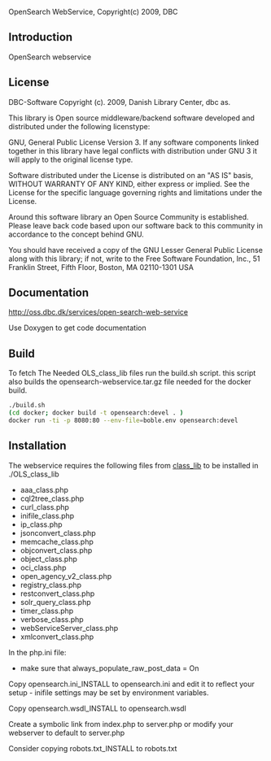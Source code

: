 OpenSearch WebService, Copyright(c) 2009, DBC

Introduction
------------

OpenSearch webservice


License
-------
DBC-Software Copyright (c). 2009, Danish Library Center, dbc as.

This library is Open source middleware/backend software developed and distributed 
under the following licenstype:

GNU, General Public License Version 3. If any software components linked 
together in this library have legal conflicts with distribution under GNU 3 it
will apply to the original license type.

Software distributed under the License is distributed on an "AS IS" basis,
WITHOUT WARRANTY OF ANY KIND, either express or implied. See the License
for the specific language governing rights and limitations under the
License.

Around this software library an Open Source Community is established. Please
leave back code based upon our software back to this community in accordance to
the concept behind GNU. 

You should have received a copy of the GNU Lesser General Public
License along with this library; if not, write to the Free Software
Foundation, Inc., 51 Franklin Street, Fifth Floor, Boston, MA  02110-1301  USA


Documentation
-------------
http://oss.dbc.dk/services/open-search-web-service

Use Doxygen to get code documentation

Build
-----

To fetch The Needed OLS_class_lib files run the build.sh script. this script also builds 
the opensearch-webservice.tar.gz file needed for the docker build. 

```bash
./build.sh
(cd docker; docker build -t opensearch:devel . )
docker run -ti -p 8080:80 --env-file=boble.env opensearch:devel
```


Installation
------------
The webservice requires the following files from [class_lib](https://github.com/DBCDK/class_lib-webservice)
to be installed in ./OLS_class_lib
 * aaa_class.php
 * cql2tree_class.php
 * curl_class.php
 * inifile_class.php
 * ip_class.php
 * jsonconvert_class.php
 * memcache_class.php
 * objconvert_class.php
 * object_class.php
 * oci_class.php
 * open_agency_v2_class.php
 * registry_class.php
 * restconvert_class.php
 * solr_query_class.php
 * timer_class.php
 * verbose_class.php
 * webServiceServer_class.php
 * xmlconvert_class.php

In the php.ini file:
- make sure that always_populate_raw_post_data = On

Copy opensearch.ini_INSTALL to opensearch.ini and edit it to reflect your setup - inifile settings may be set by environment variables.

Copy opensearch.wsdl_INSTALL to opensearch.wsdl 

Create a symbolic link from index.php to server.php or modify your webserver to default to server.php

Consider copying robots.txt_INSTALL to robots.txt


